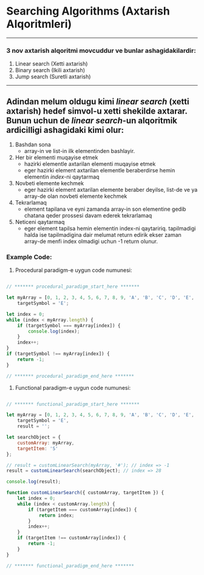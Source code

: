 # **Searching Algorithms (Axtarish Alqoritmleri)**
---
### 3 nov axtarish alqoritmi movcuddur ve bunlar ashagidakilardir:
1. Linear search (Xetti axtarish)
2. Binary search (Ikili axtarish)
3. Jump search (Suretli axtarish)
---
## Adindan melum oldugu kimi *linear search* (xetti axtarish) hedef simvol-u xetti shekilde axtarar. Bunun uchun de *linear search*-un alqoritmik ardicilligi ashagidaki kimi olur:

1. Bashdan sona
   * array-in ve list-in ilk elementinden bashlayir.
2. Her bir elementi muqayise etmek
   * hazirki elementle axtarilan elementi muqayise etmek
   * eger hazirki element axtarilan elementle beraberdirse hemin elementin *index*-ni qaytarmaq
3. Novbeti elemente kechmek
   * eger hazirki element axtarilan elemente beraber deyilse, list-de ve ya array-de olan novbeti elemente kechmek
4. Tekrarlamaq
   * element tapilana ve eyni zamanda array-in son elementine gedib chatana qeder prossesi davam ederek tekrarlamaq
5. Neticeni qaytarmaq
   * eger element tapilsa hemin elementin index-ni qaytaririq. tapilmadigi halda ise tapilmadigina dair melumat return edirik ekser zaman array-de menfi index olmadigi uchun -1 return olunur.

### Example Code:
1. Procedural paradigm-e uygun code numunesi:
```javascript

// ******* procedural_paradigm_start_here *******

let myArray = [0, 1, 2, 3, 4, 5, 6, 7, 8, 9, 'A', 'B', 'C', 'D', 'E', 'F', 'G', 'H', 'I', 'J', 'K', 'L', 'M', 'N', 'O', 'P', 'Q', 'R', 'S', 'T', 'U', 'V', 'W', 'X', 'Y', 'Z'],
    targetSymbol = 'E';

let index = 0;
while (index < myArray.length) {
    if (targetSymbol === myArray[index]) {
        console.log(index);
    }
    index++;
}
if (targetSymbol !== myArray[index]) {
    return -1;
}

// ******* procedural_paradigm_end_here *******

```
1. Functional paradigm-e uygun code numunesi:
```javascript

// ******* functional_paradigm_start_here *******

let myArray = [0, 1, 2, 3, 4, 5, 6, 7, 8, 9, 'A', 'B', 'C', 'D', 'E', 'F', 'G', 'H', 'I', 'J', 'K', 'L', 'M', 'N', 'O', 'P', 'Q', 'R', 'S', 'T', 'U', 'V', 'W', 'X', 'Y', 'Z'],
    targetSymbol = 'E',
    result = '';

let searchObject = {
    customArray: myArray,
    targetItem: 'S'
};

// result = customLinearSearch(myArray, '#'); // index => -1
result = customLinearSearch(searchObject); // index => 28

console.log(result);

function customLinearSearch({ customArray, targetItem }) {
    let index = 0;
    while (index < customArray.length) {
        if (targetItem === customArray[index]) {
            return index;
        }
        index++;
    }
    if (targetItem !== customArray[index]) {
        return -1;
    }
}

// ******* functional_paradigm_end_here *******
```